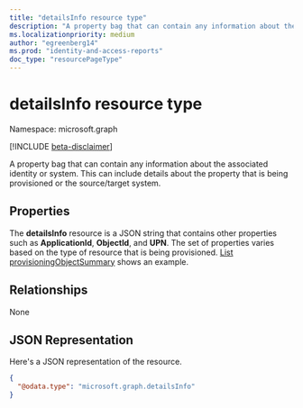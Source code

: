```yaml
---
title: "detailsInfo resource type"
description: "A property bag that can contain any information about the associated identity or system."
ms.localizationpriority: medium
author: "egreenberg14"
ms.prod: "identity-and-access-reports"
doc_type: "resourcePageType"
---
```


# detailsInfo resource type

Namespace: microsoft.graph

[!INCLUDE [beta-disclaimer](../../includes/beta-disclaimer.md)]

A property bag that can contain any information about the associated identity or system. This can include details about the property that is being provisioned or the source/target system.

## Properties
The **detailsInfo** resource is a JSON string that contains other properties such as **ApplicationId**, **ObjectId**, and **UPN**. The set of properties varies based on the type of resource that is being provisioned. [List provisioningObjectSummary](../api/provisioningobjectsummary-list.md) shows an example.

## Relationships
None
## JSON Representation
Here's a JSON representation of the resource.
<!--{
  "blockType": "resource",
  "@odata.type": "microsoft.graph.detailsInfo",
  "openType": true,
 "optionalProperties": [
 
 ],
}-->
``` json
{
  "@odata.type": "microsoft.graph.detailsInfo"
}
```


